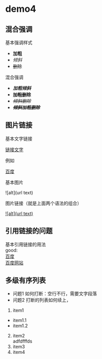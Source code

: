 # demo4
## 混合强调  
基本强调样式
- **加粗**
- *倾斜*
- ~~删除~~

混合强调
- ***加粗倾斜***
- **~~加粗删除~~**
-   *~~倾斜删除~~*
-   ***~~倾斜加粗删除~~***


## 图片链接

基本文字链接    
 
   [链接文字](url地址)  
   
例如

  [百度](www.baiud.com)  
  
  
基本图片

  ![alt](url text)
  
图片链接（就是上面两个语法的组合）

[![alt](url text)](url地址)  

## 引用链接的问题

基本引用链接的用法  
  good:  
  [百度][baidu]  
  [百度网站][baidu]  

<!--以下是本文的引用链接-->
[baidu]:http://wwww.baidu.com


## 多级有序列表

- 问题1 如何打断：空行不行，需要文字段落
- 问题2 打断的列表如何续上，
1. item1
  - item1.1
  - item1.2
2. item2  
adfdfffds
3. item3
4. item4